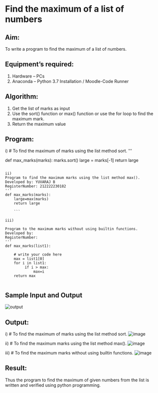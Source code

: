 # Find the maximum of a list of numbers
## Aim:
To write a program to find the maximum of a list of numbers.
## Equipment’s required:
1.	Hardware – PCs
2.	Anaconda – Python 3.7 Installation / Moodle-Code Runner
## Algorithm:
1.	Get the list of marks as input
2.	Use the sort() function or max() function or use the for loop to find the maximum mark.
3.	Return the maximum value
## Program:

i)	# To find the maximum of marks using the list method sort.
'''

def max_marks(marks):
        marks.sort()
        large = marks[-1]
        return large

```

ii)	
Program to find the maximum marks using the list method max().
Developed by: YUVARAJ B
RegisterNumber: 212222230182
'''
def max_marks(marks):
    large=max(marks)
    return large
    
    ```

iii) 

Program to the maximum marks without using builtin functions.
Developed by: 
RegisterNumber: 
'''
def max_marks(list1):
    
    # write your code here
    max = list1[0]
    for i in list1:
         if i > max:
             max=i
    return max
    
```
## Sample Input and Output
![output](./img/max_marks1.jpg) 

## Output:
i)	# To find the maximum of marks using the list method sort.
![image](https://github.com/Yuva2005raj/FindMaximum/assets/118343998/e1bfbe48-bdf4-44e1-9469-2560907b6b24)

ii)	# To find the maximum marks using the list method max().
![image](https://github.com/Yuva2005raj/FindMaximum/assets/118343998/4b9762cd-e1e3-4585-bca2-3b350a68a0af)

iii) # To find the maximum marks without using builtin functions.
![image](https://github.com/Yuva2005raj/FindMaximum/assets/118343998/e842d7ec-37e3-4867-9f1f-847ce313aa36)



## Result:
Thus the program to find the maximum of given numbers from the list is written and verified using python programming.
